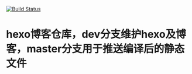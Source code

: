 [![Build Status](https://travis-ci.org/wangpeng1994/wangpeng1994.github.io.svg?branch=master)](https://travis-ci.org/wangpeng1994/wangpeng1994.github.io)

# hexo博客仓库，dev分支维护hexo及博客，master分支用于推送编译后的静态文件
